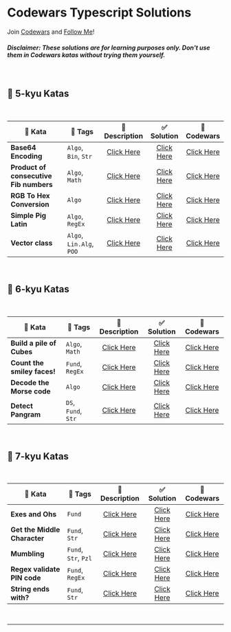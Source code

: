 # Codewars Typescript Solutions

Join [Codewars](https://www.codewars.com/r/J-Wshw) and [Follow Me](https://www.codewars.com/users/denilson-santos)!

##### **Disclaimer:** These solutions are for learning purposes only. Don't use them in Codewars katas without trying them yourself.

<br>

## :dart: 5-kyu Katas

<br>

| :dart: Kata | :bookmark: Tags | :page_with_curl: Description | :white_check_mark: Solution | :link: Codewars |
|---|---|:---:|:---:|:---:|
| **Base64 Encoding** | `Algo`, `Bin`, `Str` | [Click Here](5-kyu/base64-encoding/description.md) | [Click Here](5-kyu/base64-encoding/solution.ts) | [Click Here](https://www.codewars.com/kata/5270f22f862516c686000161) |
| **Product of consecutive Fib numbers** | `Algo`, `Math` | [Click Here](5-kyu/product-of-consecutive-fib-numbers/description.md) | [Click Here](5-kyu/product-of-consecutive-fib-numbers/solution.ts) | [Click Here](https://www.codewars.com/kata/5541f58a944b85ce6d00006a) |
| **RGB To Hex Conversion** | `Algo` | [Click Here](5-kyu/rgb-to-hex-conversion/description.md) | [Click Here](5-kyu/rgb-to-hex-conversion/solution.ts) | [Click Here](https://www.codewars.com/kata/513e08acc600c94f01000001) |
| **Simple Pig Latin** | `Algo`, `RegEx` | [Click Here](5-kyu/simple-pig-latin/description.md) | [Click Here](5-kyu/simple-pig-latin/solution.ts) | [Click Here](https://www.codewars.com/kata/520b9d2ad5c005041100000f) |
| **Vector class** | `Algo`, `Lin.Alg`, `POO` | [Click Here](5-kyu/vector-class/description.md) | [Click Here](5-kyu/vector-class/solution.ts) | [Click Here](https://www.codewars.com/kata/526dad7f8c0eb5c4640000a4) |

<br>

## :dart: 6-kyu Katas

<br>

| :dart: Kata | :bookmark: Tags | :page_with_curl: Description | :white_check_mark: Solution | :link: Codewars |
|---|---|:---:|:---:|:---:|
| **Build a pile of Cubes** | `Algo`, `Math` | [Click Here](6-kyu/build-a-pile-of-cubes/description.md) | [Click Here](6-kyu/build-a-pile-of-cubes/solution.ts) | [Click Here](https://www.codewars.com/kata/5592e3bd57b64d00f3000047) |
| **Count the smiley faces!** | `Fund`, `RegEx` | [Click Here](6-kyu/count-the-smiley-faces/description.md) | [Click Here](6-kyu/count-the-smiley-faces/solution.ts) | [Click Here](https://www.codewars.com/kata/583203e6eb35d7980400002a) |
| **Decode the Morse code** | `Algo` | [Click Here](6-kyu/decode-the-morse-code/description.md) | [Click Here](6-kyu/decode-the-morse-code/solution.ts) | [Click Here](https://www.codewars.com/kata/54b724efac3d5402db00065e) |
| **Detect Pangram** | `DS`, `Fund`, `Str` | [Click Here](6-kyu/detect-pangram/description.md) | [Click Here](6-kyu/detect-pangram/solution.ts) | [Click Here](https://www.codewars.com/kata/545cedaa9943f7fe7b000048) |

<br>

## :dart: 7-kyu Katas

<br>

| :dart: Kata | :bookmark: Tags | :page_with_curl: Description | :white_check_mark: Solution | :link: Codewars |
|---|---|:---:|:---:|:---:|
| **Exes and Ohs** | `Fund` | [Click Here](7-kyu/exes-and-ohs/description.md) | [Click Here](7-kyu/exes-and-ohs/solution.ts) | [Click Here](https://www.codewars.com/kata/55908aad6620c066bc00002a) |
| **Get the Middle Character** | `Fund`, `Str` | [Click Here](7-kyu/get-the-middle-character/description.md) | [Click Here](7-kyu/get-the-middle-character/solution.ts) | [Click Here](https://www.codewars.com/kata/56747fd5cb988479af000028) |
| **Mumbling** | `Fund`, `Str`, `Pzl` | [Click Here](7-kyu/mumbling/description.md) | [Click Here](7-kyu/mumbling/solution.ts) | [Click Here](https://www.codewars.com/kata/5667e8f4e3f572a8f2000039/typescript) |
| **Regex validate PIN code** | `Fund`, `RegEx` | [Click Here](7-kyu/regex-validate-pin-code/description.md) | [Click Here](7-kyu/regex-validate-pin-code/solution.ts) | [Click Here](https://www.codewars.com/kata/55f8a9c06c018a0d6e000132) |
| **String ends with?** | `Fund`, `Str` | [Click Here](7-kyu/strings-ends-with/description.md) | [Click Here](7-kyu/strings-ends-with/solution.ts) | [Click Here](https://www.codewars.com/kata/51f2d1cafc9c0f745c00037d) |

<br>

---
